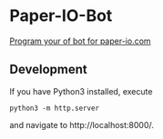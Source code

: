 # Paper-IO-Bot

[Program your of bot for paper-io.com][page]

## Development

If you have Python3 installed, execute

    python3 -m http.server

and navigate to http://localhost:8000/.


[page]: https://niccokunzmann.github.io/paper-io-bot/
